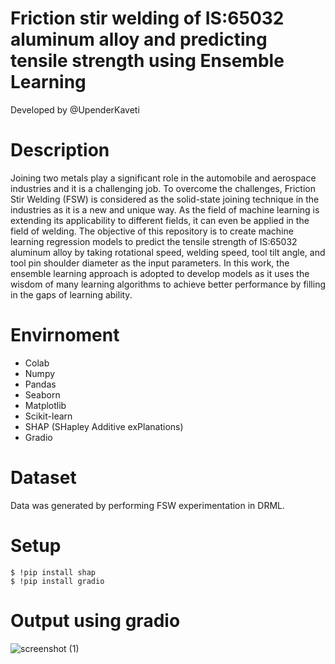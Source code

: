 # Friction stir welding of IS:65032 aluminum alloy and predicting tensile strength using Ensemble Learning

Developed by @UpenderKaveti

# Description
Joining two metals play a significant role in the automobile and aerospace industries and it is a challenging job. To overcome the challenges, Friction Stir Welding (FSW) is considered as the solid-state joining technique in the industries as it is a new and unique way. As the field of machine learning is extending its applicability to different fields, it can even be applied in the field of welding. The objective of this repository is to create machine learning regression models to predict the tensile strength of IS:65032 aluminum alloy by taking rotational speed, welding speed, tool tilt angle, and tool pin shoulder diameter as the input parameters. In this work, the ensemble learning approach is adopted to develop models as it uses the wisdom of many learning algorithms to achieve better performance by filling in the gaps of learning ability.


# Envirnoment

* Colab
* Numpy
* Pandas
* Seaborn
* Matplotlib
* Scikit-learn
* SHAP (SHapley Additive exPlanations)
* Gradio

# Dataset
Data was generated by performing FSW experimentation in DRML.

# Setup

```
$ !pip install shap
$ !pip install gradio
```

# Output using gradio

![screenshot (1)](https://user-images.githubusercontent.com/83408384/116570370-d9555900-a927-11eb-830f-470435336561.png)
